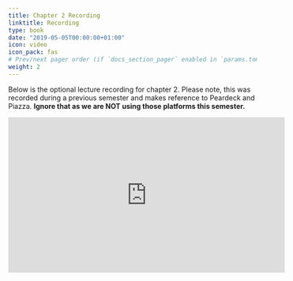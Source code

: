 ```yaml
---
title: Chapter 2 Recording
linktitle: Recording
type: book
date: "2019-05-05T00:00:00+01:00"
icon: video
icon_pack: fas
# Prev/next pager order (if `docs_section_pager` enabled in `params.toml`)
weight: 2
---
```


Below is the optional lecture recording for chapter 2. Please note, this was recorded during a previous semester and makes reference to Peardeck and Piazza. **Ignore that as we are NOT using those platforms this semester.**

<iframe width="560" height="315" src="https://www.youtube.com/embed/CF_STw3NaOk" frameborder="0" allow="accelerometer; autoplay; clipboard-write; encrypted-media; gyroscope; picture-in-picture" allowfullscreen></iframe>


